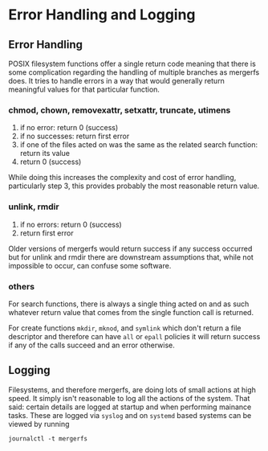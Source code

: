 # Error Handling and Logging

## Error Handling

POSIX filesystem functions offer a single return code meaning that
there is some complication regarding the handling of multiple branches
as mergerfs does. It tries to handle errors in a way that would
generally return meaningful values for that particular function.

### chmod, chown, removexattr, setxattr, truncate, utimens

1. if no error: return 0 (success)
2. if no successes: return first error
3. if one of the files acted on was the same as the related search function: return its value
4. return 0 (success)

While doing this increases the complexity and cost of error handling,
particularly step 3, this provides probably the most reasonable return
value.

### unlink, rmdir

1. if no errors: return 0 (success)
2. return first error

Older versions of mergerfs would return success if any success occurred
but for unlink and rmdir there are downstream assumptions that, while
not impossible to occur, can confuse some software.

### others

For search functions, there is always a single thing acted on and as
such whatever return value that comes from the single function call is
returned.

For create functions `mkdir`, `mknod`, and `symlink` which don't
return a file descriptor and therefore can have `all` or `epall`
policies it will return success if any of the calls succeed and an
error otherwise.


## Logging

Filesystems, and therefore mergerfs, are doing lots of small actions
at high speed. It simply isn't reasonable to log all the actions of
the system. That said: certain details are logged at startup and when
performing mainance tasks. These are logged via `syslog` and on
`systemd` based systems can be viewed by running

```
journalctl -t mergerfs
```
